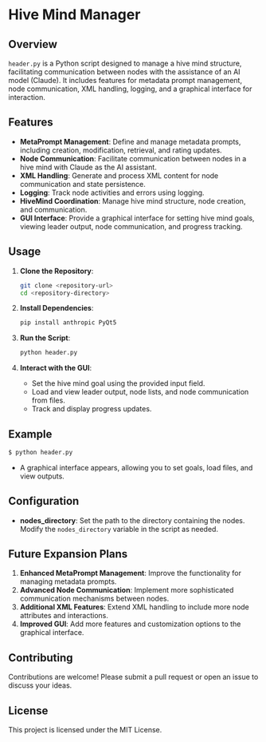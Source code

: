 
# Hive Mind Manager

## Overview
`header.py` is a Python script designed to manage a hive mind structure, facilitating communication between nodes with the assistance of an AI model (Claude). It includes features for metadata prompt management, node communication, XML handling, logging, and a graphical interface for interaction.

## Features
- **MetaPrompt Management**: Define and manage metadata prompts, including creation, modification, retrieval, and rating updates.
- **Node Communication**: Facilitate communication between nodes in a hive mind with Claude as the AI assistant.
- **XML Handling**: Generate and process XML content for node communication and state persistence.
- **Logging**: Track node activities and errors using logging.
- **HiveMind Coordination**: Manage hive mind structure, node creation, and communication.
- **GUI Interface**: Provide a graphical interface for setting hive mind goals, viewing leader output, node communication, and progress tracking.

## Usage
1. **Clone the Repository**:
    ```bash
    git clone <repository-url>
    cd <repository-directory>
    ```

2. **Install Dependencies**:
    ```bash
    pip install anthropic PyQt5
    ```

3. **Run the Script**:
    ```bash
    python header.py
    ```

4. **Interact with the GUI**:
   - Set the hive mind goal using the provided input field.
   - Load and view leader output, node lists, and node communication from files.
   - Track and display progress updates.

## Example
```bash
$ python header.py
```
- A graphical interface appears, allowing you to set goals, load files, and view outputs.

## Configuration
- **nodes_directory**: Set the path to the directory containing the nodes. Modify the `nodes_directory` variable in the script as needed.

## Future Expansion Plans
1. **Enhanced MetaPrompt Management**: Improve the functionality for managing metadata prompts.
2. **Advanced Node Communication**: Implement more sophisticated communication mechanisms between nodes.
3. **Additional XML Features**: Extend XML handling to include more node attributes and interactions.
4. **Improved GUI**: Add more features and customization options to the graphical interface.

## Contributing
Contributions are welcome! Please submit a pull request or open an issue to discuss your ideas.

## License
This project is licensed under the MIT License.
